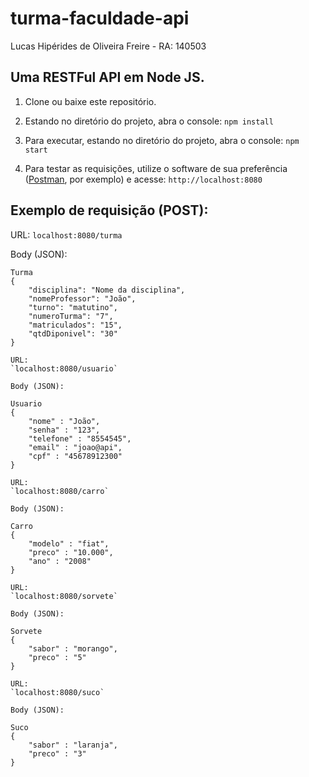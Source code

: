 # turma-faculdade-api

Lucas Hipérides de Oliveira Freire - RA: 140503

Uma RESTFul API em Node JS.
---

1) Clone ou baixe este repositório.

2) Estando no diretório do projeto, abra o console: 
`npm install`

3) Para executar, estando no diretório do projeto, abra o console: 
`npm start`

4) Para testar as requisições, utilize o software de sua preferência ([Postman](https://chrome.google.com/webstore/detail/postman/fhbjgbiflinjbdggehcddcbncdddomop), por exemplo) e acesse:
`http://localhost:8080`

## Exemplo de requisição (POST):

URL:
`localhost:8080/turma`

Body (JSON):
```
Turma
{
	"disciplina": "Nome da disciplina",
	"nomeProfessor": "João",
	"turno": "matutino",
	"numeroTurma": "7",
	"matriculados": "15",
	"qtdDiponivel": "30"
}

URL:
`localhost:8080/usuario`

Body (JSON):

Usuario
{
	"nome" : "João",
	"senha" : "123",
	"telefone" : "8554545",
	"email" : "joao@api",
	"cpf" : "45678912300"
}

URL:
`localhost:8080/carro`

Body (JSON):

Carro
{
	"modelo" : "fiat",
	"preco" : "10.000",
	"ano" : "2008"
}

URL:
`localhost:8080/sorvete`

Body (JSON):

Sorvete
{
	"sabor" : "morango",
	"preco" : "5"
}

URL:
`localhost:8080/suco`

Body (JSON):

Suco
{
	"sabor" : "laranja",
	"preco" : "3"
}
```

	

